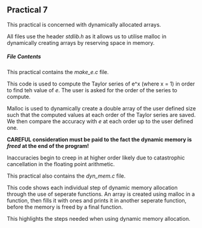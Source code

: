 ## Practical 7

This practical is concerned with dynamically allocated arrays.

All files use the header *stdlib.h* as it allows us to utilise malloc in dynamically creating arrays by reserving space in memory.

##### File Contents
This practical contains the *make_e.c* file.

This code is used to compute the Taylor series of e^x (where x = 1) in order to find teh value of *e*. The user is asked for the order of the series to compute.

Malloc is used to dynamically create a double array of the user defined size such that the computed values at each order of the Taylor series are saved.
We then compare the accuracy with *e* at each order up to the user defined one.

**CAREFUL consideration must be paid to the fact the dynamic memory is *freed* at the end of the program!**

Inaccuracies begin to creep in at higher order likely due to catastrophic cancellation in the floating point arithmetic.



This practical also contains the *dyn_mem.c* file.

This code shows each individual step of dynamic memory allocation through the use of seperate functions. An array is created using malloc in a function, then fills it with ones and prints it in another seperate function, before the memory is freed by a final function.

This highlights the steps needed when using dynamic memory allocation.
